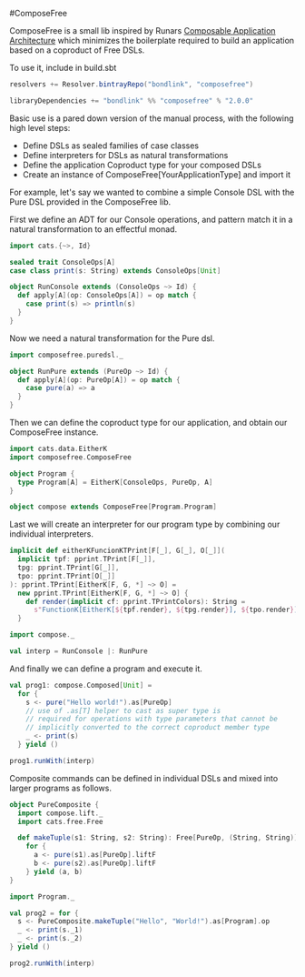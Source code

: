 #ComposeFree

ComposeFree is a small lib inspired by Runars
[Composable Application Architecture](http://functionaltalks.org/2014/11/23/runar-oli-bjarnason-free-monad/)
which minimizes the boilerplate required to build an application based on a coproduct of
Free DSLs.

To use it, include in build.sbt

```scala
resolvers += Resolver.bintrayRepo("bondlink", "composefree")

libraryDependencies += "bondlink" %% "composefree" % "2.0.0"
```

Basic use is a pared down version of the manual process, with the following high level steps:

* Define DSLs as sealed families of case classes
* Define interpreters for DSLs as natural transformations
* Define the application Coproduct type for your composed DSLs
* Create an instance of ComposeFree[YourApplicationType] and import it

For example, let's say we wanted to combine a simple Console DSL with the Pure DSL
provided in the ComposeFree lib.

First we define an ADT for our Console operations, and pattern match it
in a natural transformation to an effectful monad.

```scala mdoc:silent
import cats.{~>, Id}

sealed trait ConsoleOps[A]
case class print(s: String) extends ConsoleOps[Unit]

object RunConsole extends (ConsoleOps ~> Id) {
  def apply[A](op: ConsoleOps[A]) = op match {
    case print(s) => println(s)
  }
}
```

Now we need a natural transformation for the Pure dsl.

```scala mdoc:silent
import composefree.puredsl._

object RunPure extends (PureOp ~> Id) {
  def apply[A](op: PureOp[A]) = op match {
    case pure(a) => a
  }
}
```

Then we can define the coproduct type for our application, and obtain our ComposeFree
instance.

```scala mdoc:silent
import cats.data.EitherK
import composefree.ComposeFree

object Program {
  type Program[A] = EitherK[ConsoleOps, PureOp, A]
}

object compose extends ComposeFree[Program.Program]
```

Last we will create an interpreter for our program type by combining our individual
interpreters.

```scala mdoc:invisible
implicit def eitherKFuncionKTPrint[F[_], G[_], O[_]](
  implicit tpf: pprint.TPrint[F[_]],
  tpg: pprint.TPrint[G[_]],
  tpo: pprint.TPrint[O[_]]
): pprint.TPrint[EitherK[F, G, *] ~> O] =
  new pprint.TPrint[EitherK[F, G, *] ~> O] {
    def render(implicit cf: pprint.TPrintColors): String =
      s"FunctionK[EitherK[${tpf.render}, ${tpg.render}], ${tpo.render}]"
  }
```
```scala mdoc:silent
import compose._

val interp = RunConsole |: RunPure
```

And finally we can define a program and execute it.

```scala mdoc
val prog1: compose.Composed[Unit] =
  for {
    s <- pure("Hello world!").as[PureOp]
    // use of .as[T] helper to cast as super type is
    // required for operations with type parameters that cannot be
    // implicitly converted to the correct coproduct member type
    _ <- print(s)
  } yield ()

prog1.runWith(interp)
```

Composite commands can be defined in individual DSLs and mixed into
larger programs as follows.

```scala mdoc
object PureComposite {
  import compose.lift._
  import cats.free.Free

  def makeTuple(s1: String, s2: String): Free[PureOp, (String, String)] =
    for {
      a <- pure(s1).as[PureOp].liftF
      b <- pure(s2).as[PureOp].liftF
    } yield (a, b)
}

import Program._

val prog2 = for {
  s <- PureComposite.makeTuple("Hello", "World!").as[Program].op
  _ <- print(s._1)
  _ <- print(s._2)
} yield ()

prog2.runWith(interp)
```
